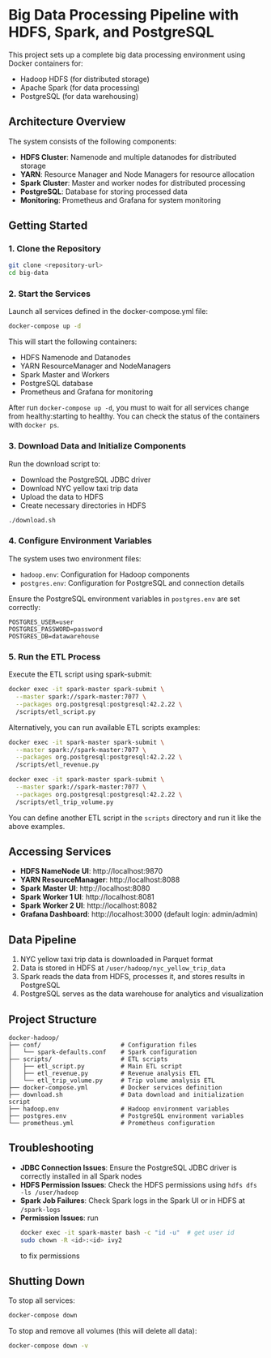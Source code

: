 # Big Data Processing Pipeline with HDFS, Spark, and PostgreSQL

This project sets up a complete big data processing environment using Docker containers for:
- Hadoop HDFS (for distributed storage)
- Apache Spark (for data processing)
- PostgreSQL (for data warehousing)

## Architecture Overview

The system consists of the following components:
- **HDFS Cluster**: Namenode and multiple datanodes for distributed storage
- **YARN**: Resource Manager and Node Managers for resource allocation
- **Spark Cluster**: Master and worker nodes for distributed processing
- **PostgreSQL**: Database for storing processed data
- **Monitoring**: Prometheus and Grafana for system monitoring


## Getting Started

### 1. Clone the Repository

```bash
git clone <repository-url>
cd big-data
```

### 2. Start the Services

Launch all services defined in the docker-compose.yml file:

```bash
docker-compose up -d
```

This will start the following containers:
- HDFS Namenode and Datanodes
- YARN ResourceManager and NodeManagers
- Spark Master and Workers
- PostgreSQL database
- Prometheus and Grafana for monitoring

After run `docker-compose up -d`, you must to wait for all services change from healthy:starting to healthy. You can check the status of the containers with `docker ps`.
### 3. Download Data and Initialize Components

Run the download script to:
- Download the PostgreSQL JDBC driver
- Download NYC yellow taxi trip data
- Upload the data to HDFS
- Create necessary directories in HDFS

```bash
./download.sh
```

### 4. Configure Environment Variables

The system uses two environment files:
- `hadoop.env`: Configuration for Hadoop components
- `postgres.env`: Configuration for PostgreSQL and connection details

Ensure the PostgreSQL environment variables in `postgres.env` are set correctly:
```
POSTGRES_USER=user
POSTGRES_PASSWORD=password
POSTGRES_DB=datawarehouse
```

### 5. Run the ETL Process

Execute the ETL script using spark-submit:

```bash
docker exec -it spark-master spark-submit \
  --master spark://spark-master:7077 \
  --packages org.postgresql:postgresql:42.2.22 \
  /scripts/etl_script.py
```

Alternatively, you can run available ETL scripts examples:
```bash
docker exec -it spark-master spark-submit \
  --master spark://spark-master:7077 \
  --packages org.postgresql:postgresql:42.2.22 \
  /scripts/etl_revenue.py
```

```bash
docker exec -it spark-master spark-submit \
  --master spark://spark-master:7077 \
  --packages org.postgresql:postgresql:42.2.22 \
  /scripts/etl_trip_volume.py
```

You can define another ETL script in the `scripts` directory and run it like the above examples.
## Accessing Services

- **HDFS NameNode UI**: http://localhost:9870
- **YARN ResourceManager**: http://localhost:8088
- **Spark Master UI**: http://localhost:8080
- **Spark Worker 1 UI**: http://localhost:8081
- **Spark Worker 2 UI**: http://localhost:8082
- **Grafana Dashboard**: http://localhost:3000 (default login: admin/admin)

## Data Pipeline

1. NYC yellow taxi trip data is downloaded in Parquet format
2. Data is stored in HDFS at `/user/hadoop/nyc_yellow_trip_data`
3. Spark reads the data from HDFS, processes it, and stores results in PostgreSQL
4. PostgreSQL serves as the data warehouse for analytics and visualization

## Project Structure

```
docker-hadoop/
├── conf/                      # Configuration files
│   └── spark-defaults.conf    # Spark configuration
├── scripts/                   # ETL scripts
│   ├── etl_script.py          # Main ETL script
│   ├── etl_revenue.py         # Revenue analysis ETL
│   └── etl_trip_volume.py     # Trip volume analysis ETL
├── docker-compose.yml         # Docker services definition
├── download.sh                # Data download and initialization script
├── hadoop.env                 # Hadoop environment variables
├── postgres.env               # PostgreSQL environment variables
└── prometheus.yml             # Prometheus configuration
```

## Troubleshooting

- **JDBC Connection Issues**: Ensure the PostgreSQL JDBC driver is correctly installed in all Spark nodes
- **HDFS Permission Issues**: Check the HDFS permissions using `hdfs dfs -ls /user/hadoop`
- **Spark Job Failures**: Check Spark logs in the Spark UI or in HDFS at `/spark-logs`
- **Permission Issues**: run 
  ```bash
  docker exec -it spark-master bash -c "id -u"  # get user id
  sudo chown -R <id>:<id> ivy2
  ```
  to fix permissions
## Shutting Down

To stop all services:

```bash
docker-compose down
```

To stop and remove all volumes (this will delete all data):

```bash
docker-compose down -v
